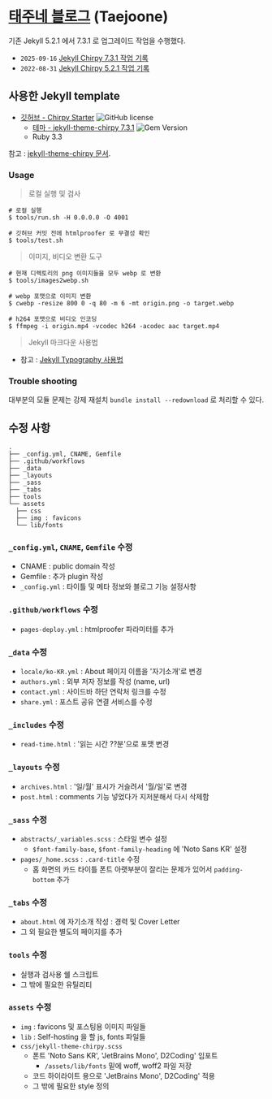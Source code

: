 # [태주네 블로그](https://taejoone.jeju.onl) (Taejoone)

기존 Jekyll 5.2.1 에서 7.3.1 로 업그레이드 작업을 수행했다.

- `2025-09-16` [Jekyll Chirpy 7.3.1 작업 기록](/_posts/2025-09-16-upgrade-jekyll-chirpy-v7.md)
- `2022-08-31` [Jekyll Chirpy 5.2.1 작업 기록](/_posts/2022-08-31-renewal-jekyll-github-pages.md)

## 사용한 Jekyll template

- [깃허브 - Chirpy Starter](https://github.com/cotes2020/chirpy-starter) ![GitHub license](https://img.shields.io/github/license/cotes2020/chirpy-starter.svg?color=blue)
  - [테마 - jekyll-theme-chirpy 7.3.1](https://rubygems.org/gems/jekyll-theme-chirpy) ![Gem Version](https://img.shields.io/gem/v/jekyll-theme-chirpy)
  - Ruby 3.3

참고 : [jekyll-theme-chirpy 문서](https://github.com/cotes2020/jekyll-theme-chirpy/wiki).

### Usage

> 로컬 실행 및 검사

```console
# 로컬 실행
$ tools/run.sh -H 0.0.0.0 -O 4001

# 깃허브 커밋 전에 htmlproofer 로 무결성 확인
$ tools/test.sh
```

> 이미지, 비디오 변환 도구

```console
# 현재 디렉토리의 png 이미지들을 모두 webp 로 변환
$ tools/images2webp.sh

# webp 포맷으로 이미지 변환
$ cwebp -resize 800 0 -q 80 -m 6 -mt origin.png -o target.webp

# h264 포맷으로 비디오 인코딩
$ ffmpeg -i origin.mp4 -vcodec h264 -acodec aac target.mp4
```

> Jekyll 마크다운 사용법

- 참고 : [Jekyll Typography 사용법](/_posts/2018-08-08-jekyll-typography.md)

### Trouble shooting

대부분의 모듈 문제는 강제 재설치 `bundle install --redownload` 로 처리할 수 있다.


## 수정 사항

```shell
.
├── _config.yml, CNAME, Gemfile
├── .github/workflows
├── _data
├── _layouts
├── _sass
├── _tabs
├── tools
└── assets
  ├── css
  ├── img : favicons
  └── lib/fonts
```

### `_config.yml`, `CNAME`, `Gemfile` 수정

- CNAME : public domain 작성
- Gemfile : 추가 plugin 작성
- `_config.yml` : 타이틀 및 메타 정보와 블로그 기능 설정사항

### `.github/workflows` 수정

- `pages-deploy.yml` : htmlproofer 파라미터를 추가

### `_data` 수정

- `locale/ko-KR.yml` : About 페이지 이름을 '자기소개'로 변경
- `authors.yml` : 외부 저자 정보를 작성 (name, url)
- `contact.yml` : 사이드바 하단 연락처 링크를 수정
- `share.yml` : 포스트 공유 연결 서비스를 수정

### `_includes` 수정

- `read-time.html` : '읽는 시간 ??분'으로 포맷 변경

### `_layouts` 수정

- `archives.html` : '일/월' 표시가 거슬려서 '월/일'로 변경
- `post.html` : comments 기능 넣었다가 지저분해서 다시 삭제함

### `_sass` 수정

- `abstracts/_variables.scss` : 스타일 변수 설정
  - `$font-family-base`, `$font-family-heading` 에 'Noto Sans KR' 설정
- `pages/_home.scss` : `.card-title` 수정
  - 홈 화면의 카드 타이틀 폰트 아랫부분이 잘리는 문제가 있어서 `padding-bottom` 추가

### `_tabs` 수정

- `about.html` 에 자기소개 작성 : 경력 및 Cover Letter
- 그 외 필요한 별도의 페이지를 추가

### `tools` 수정

- 실행과 검사용 쉘 스크립트
- 그 밖에 필요한 유틸리티

### `assets` 수정

- `img` : favicons 및 포스팅용 이미지 파일들
- `lib` : Self-hosting 을 할 js, fonts 파일들
- `css/jekyll-theme-chirpy.scss`
  - 폰트 'Noto Sans KR', 'JetBrains Mono', D2Coding' 임포트
    - `/assets/lib/fonts` 밑에 woff, woff2 파일 저장
  - 코드 하이라이트 용으로 'JetBrains Mono', D2Coding' 적용
  - 그 밖에 필요한 style 정의

